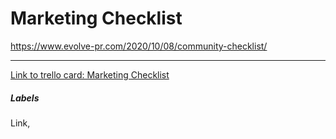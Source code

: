 # Marketing Checklist

https://www.evolve-pr.com/2020/10/08/community-checklist/

---

[Link to trello card: Marketing Checklist](https://trello.com/c/L2KuK4xO)

##### Labels

Link, 